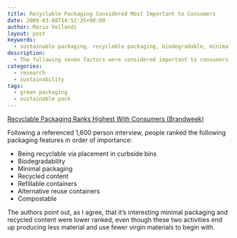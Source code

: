 ```yaml
---
title: Recyclable Packaging Considered Most Important to Consumers
date: 2009-03-08T14:52:35+00:00
author: Mario Vellandi
layout: post
keywords:
  - sustainable packaging, recyclable packaging, biodegradable, minimal packaging, post-consumer recycled content, compostable
description:
  - The following seven factors were considered important to consumers (in ranked order), following an 1,800 person survey on sustainable packaging by the Hartman Group.
categories:
  - research
  - sustainability
tags:
  - green packaging
  - sustainable pack
---
```

<a rel="nofollow" href="http://www.brandweek.com/bw/content_display/news-and-features/packaging-and-design/e3ieda4f2f47125746dc9d6f59f657440cd?imw=Y">Recyclable Packaging Ranks Highest With Consumers (Brandweek)<br /> </a>

Following a referenced 1,600 person interview, people ranked the following packaging features in order of importance:

  * Being recyclable via placement in curbside bins
  * Biodegradability
  * Minimal packaging
  * Recycled content
  * Refillable containers
  * Alternative reuse containers
  * Compostable

The authors point out, as I agree, that it&#8217;s interesting minimal packaging and recycled content were lower ranked, even though these two activities end up producing less material and use fewer virgin materials to begin with.
